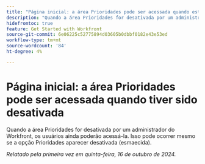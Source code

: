 ```yaml
---
title: "Página inicial: a área Prioridades pode ser acessada quando estiver desativada"
description: "Quando a área Prioridades for desativada por um administrador do Workfront, os usuários ainda poderão acessá-la. Isso pode ocorrer mesmo se a opção Prioridades aparecer desativada (esmaecida)."
hidefromtoc: true
feature: Get Started with Workfront
source-git-commit: 6e06225c52775894d03605b0dbbf0182e43e53ed
workflow-type: tm+mt
source-wordcount: '84'
ht-degree: 4%

---
```



# Página inicial: a área Prioridades pode ser acessada quando tiver sido desativada

Quando a área Prioridades for desativada por um administrador do Workfront, os usuários ainda poderão acessá-la. Isso pode ocorrer mesmo se a opção Prioridades aparecer desativada (esmaecida).

_Relatado pela primeira vez em quinta-feira, 16 de outubro de 2024._
